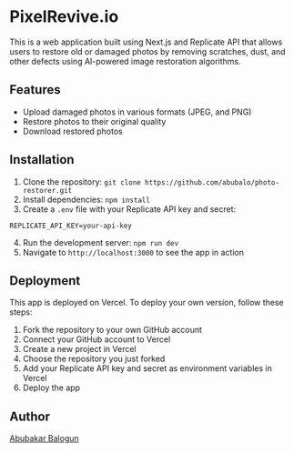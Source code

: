 # PixelRevive.io

This is a web application built using Next.js and Replicate API that allows users to restore old or damaged photos by removing scratches, dust, and other defects using AI-powered image restoration algorithms.

## Features

- Upload damaged photos in various formats (JPEG, and PNG)
- Restore photos to their original quality
- Download restored photos

## Installation

1. Clone the repository: `git clone https://github.com/abubalo/photo-restorer.git`
2. Install dependencies: `npm install`
3. Create a `.env` file with your Replicate API key and secret:

``` REPLICATE_API_KEY=your-api-key ```



4. Run the development server: `npm run dev`
5. Navigate to `http://localhost:3000` to see the app in action

## Deployment

This app is deployed on Vercel. To deploy your own version, follow these steps:

1. Fork the repository to your own GitHub account
2. Connect your GitHub account to Vercel
3. Create a new project in Vercel
4. Choose the repository you just forked
5. Add your Replicate API key and secret as environment variables in Vercel
6. Deploy the app

## Author

[Abubakar Balogun](https://github.com/abubalo)

